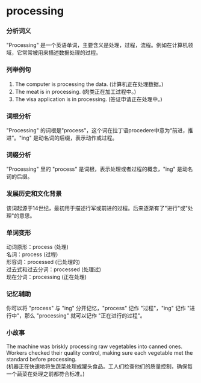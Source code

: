 # processing

### 分析词义

  

"Processing" 是一个英语单词，主要含义是处理，过程，流程。例如在计算机领域，它常常被用来描述数据处理的过程。

  

### 列举例句

  

1.  The computer is processing the data. (计算机正在处理数据。)
2.  The meat is in processing. (肉类正在加工过程中。)
3.  The visa application is in processing. (签证申请正在处理中。)

  

### 词根分析

  

"Processing" 的词根是"process"，这个词在拉丁语procedere中意为“前进，推进”。"ing" 是动名词的后缀，表示动作或过程。

  

### 词缀分析

  

"Processing" 里的 "process" 是词根，表示处理或者过程的概念，"ing" 是动名词的后缀。

  

### 发展历史和文化背景

  

该词起源于14世纪，最初用于描述行军或前进的过程。后来逐渐有了"进行"或"处理"的意思。

  

### 单词变形

  

动词原形：process (处理)  
名词：process (过程)  
形容词：processed (已处理的)  
过去式和过去分词：processed (处理过)  
现在分词：processing (正在处理)

  

### 记忆辅助

  

你可以将 "process" 与 "ing" 分开记忆，"process" 记作 "过程"，"ing" 记作 "进行中"，那么 "processing" 就可以记作 "正在进行的过程"。

  

### 小故事

  

The machine was briskly processing raw vegetables into canned ones. Workers checked their quality control, making sure each vegetable met the standard before processing.  
(机器正在快速地将生蔬菜处理成罐头食品。工人们检查他们的质量控制，确保每一个蔬菜在处理之前都符合标准。)
